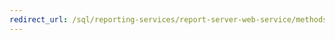 ```yaml
---
redirect_url: /sql/reporting-services/report-server-web-service/methods/authorization-methods?toc=%2fsql%2freporting-services%2freport-server-web-service%2fmethods%2ftoc.json
---
```

